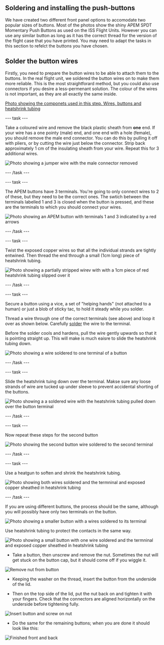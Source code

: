 ## Soldering and installing the push-buttons

We have created two different front panel options to accomodate two popular sizes of buttons. Most of the photos show the shiny APEM SPDT Momentary Push Buttons as used on the ISS Flight Units. However you can use any similar button as long as it has the correct thread for the version of the flight case that you have printed. You may need to adapt the tasks in this section to refelct the buttons you have chosen.


## Solder the button wires

Firstly, you need to prepare the button wires to be able to attach them to the buttons. In the real flight unit, we soldered the button wires on to make them more reliable. This is the most straightforard method, but you could also use connectors if you desire a less-permenant solution.    The colour of the wires is not important, as they are all exactly the same inside.

[Photo showing the componets used in this step. Wires, buttons and heatshrink tubing](images/button_kit.JPG)

--- task ---

Take a coloured wire and remove the black plastic sheath from **one** end. If your wire has a one pointy (male) end, and one end with a hole (female), you should remove the male end connector. You can do this by pulling it off with pliers, or by cutting the wire just below the connector. Strip back approximately 1 cm of the insulating sheath from your wire.  Repeat this for 3 additional wires. 

![Photo showing a jumper wire with the male connector removed](images/button_wire_strip.JPG)

--- /task ---

--- task ---

The APEM buttons have 3 terminals. You're going to only connect wires to 2 of these, but they need to be the correct ones. The swtich between the terminals labelled 1 and 3 is closed when the button is pressed, and these are the terminals to which you should connect your wires.

![Photo showing an APEM button with terminals 1 and 3 indicated by a red arrows](images/button_labels.JPG)

--- /task ---

--- task ---

Twist the exposed copper wires so that all the individual strands are tightly entwined. Then thread the end through a small (1cm long) piece of heatshrink tubing. 

![Photo showing a partially stripped wirev with with a 1cm piece of red heatshrink tubing slipped over it ](images/button_wire_hs_slip.JPG)

--- /task ---

--- task ---

Secure a button using a vice, a set of "helping hands" (not attached to a human) or just a blob of sticky tac, to hold it steady while you solder.

Thread a wire through one of the correct terminals (see above) and loop it over as shown below. Carefully [solder](https://www.raspberrypi.com/news/getting-started-soldering/) the wire to the terminal. 

Before the solder cools and hardens, pull the wire gently upwards so that it is pointing straight up. This will make is much eaisre to slide the heatshrink tubing down.

![Photo showing a wire soldered to one terminal of a button ](images/button_solder2.JPG)

--- /task ---

--- task ---

Slide the heatshrink tuing down over the terminal. Makse sure any loose strands of wire are tucked up under sleeve to prevent accidental shorting of the buttons. 


![Photo showing a a soldered wire with the heatshrink tubing pulled down over the button terminal ](images/button_wire_hs_over.JPG)

--- /task ---

--- task ---

Now repeat these steps for the second button


![Photo showing the second button wire soldered to the second terminal ](images/button_solder_2nd_wire.JPG)

--- /task ---

--- task ---

Use a heatgun to soften and shrink the heatshrink tubing. 


![Photo showing both wires soldered and the termninal and exposed copper sheathed in heatshrink tubing  ](images/button_2_wires_hs.JPG)

--- /task ---

If you are using different buttons, the process should be the same, although you will possibly have only two terminals on the button. 

![Photo showing a smaller button with a wires soldered to its terminal ](images/button_small_solder.JPG)

Use heatshrink tubing to protect the contacts in the same way.

![Photo showing a small button with one wire soldered and the termninal and exposed copper sheathed in heatshrink tubing  ](images/button_small_1_wire_hs.JPG)

+ Take a button, then unscrew and remove the nut. Sometimes the nut will get stuck on the button cap, but it should come off if you wiggle it.

![Remove nut from button](images/buttons1.png)

+ Keeping the washer on the thread, insert the button from the underside of the lid.

+ Then on the top side of the lid, put the nut back on and tighten it with your fingers. Check that the connectors are aligned horizontally on the underside before tightening fully.

![Insert button and screw on nut](images/buttons2.png)

+ Do the same for the remaining buttons; when you are done it should look like this:

![Finished front and back](images/buttons3.png)